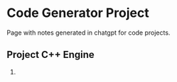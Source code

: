 # Code Generator Project

Page with notes generated in chatgpt for code projects.

## Project C++ Engine

1. [](001.md)
